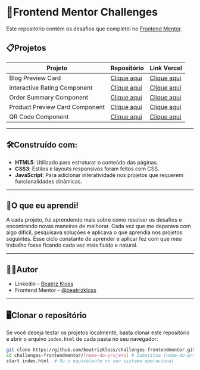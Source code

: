 # 🌟Frontend Mentor Challenges

Este repositório contém os desafios que completei no [Frontend Mentor](https://www.frontendmentor.io/).

## 📋Projetos

| Projeto                        | Repositório                               | Link Vercel                                   |
|---------------------------------|-------------------------------------------------|-----------------------------------------------|
| Blog Preview Card               | [Clique aqui](https://github.com/beatrizkloss/challenges-frontendmentor/tree/main/blog-preview-card) | [Clique aqui](https://challenge-blog-preview-card.vercel.app/) |
| Interactive Rating Component    | [Clique aqui](https://github.com/beatrizkloss/challenges-frontendmentor/tree/main/interactive-rating-component) | [Clique aqui](https://challenge-interactive-rating-component-alpha.vercel.app/) |
| Order Summary Component         | [Clique aqui](https://github.com/beatrizkloss/challenges-frontendmentor/tree/main/order-summary-component) | [Clique aqui](https://challenge-order-summary-component-ten.vercel.app/) |
| Product Preview Card Component  | [Clique aqui](https://github.com/beatrizkloss/challenges-frontendmentor/tree/main/product-preview-card-component) | [Clique aqui](https://challenge-product-preview-card-component-pi.vercel.app/) |
| QR Code Component               | [Clique aqui](https://github.com/beatrizkloss/challenges-frontendmentor/tree/main/qr-code-component) | [Clique aqui](https://challenge-qr-code-component-kappa.vercel.app/) |


---

## 🛠️Construído com:

- **HTML5**: Utilizado para estruturar o conteúdo das páginas.
- **CSS3**: Estilos e layouts responsivos foram feitos com CSS.
- **JavaScript**: Para adicionar interatividade nos projetos que requerem funcionalidades dinâmicas.

---

## 🚀O que eu aprendi!

A cada projeto, fui aprendendo mais sobre como resolver os desafios e encontrando novas maneiras de melhorar.
Cada vez que me deparava com algo difícil, pesquisava soluções e aplicava o que aprendia nos projetos seguintes. 
Esse ciclo constante de aprender e aplicar fez com que meu trabalho fosse ficando cada vez mais fluido e natural.

---
## 👩‍💻Autor

- Linkedin - [Beatriz Kloss](https://www.linkedin.com/in/beatriz-kloss-1b258b22b/)
- Frontend Mentor - [@beatrizkloss](https://www.frontendmentor.io/profile/beatrizkloss)
---
## 🖥️Clonar o repositório

Se você deseja testar os projetos localmente, basta clonar este repositório e abrir o arquivo `index.html` de cada pasta no seu navegador:

```bash
git clone https://github.com/beatrizkloss/challenges-frontendmentor.git
cd challenges-frontendmentor/[nome-do-projeto] # Substitua [nome-do-projeto] pelo nome real da pasta
start index.html  # Ou o equivalente no seu sistema operacional

